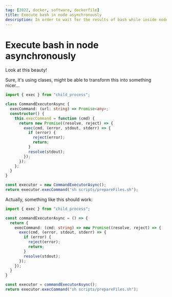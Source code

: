 ```yaml
---
tag: [2022, docker, software, dockerfile]
title: Execute bash in node asynchronously
description: In order to wait for the results of bash while inside node
---
```


# Execute bash in node asynchronously

Look at this beauty!

Sure, it's using clases, might be able to transform this into something nicer...

```typescript
import { exec } from "child_process";

class CommandExecutorAsync {
  execCommand: (url: string) => Promise<any>;
  constructor() {
    this.execCommand = function (cmd) {
      return new Promise((resolve, reject) => {
        exec(cmd, (error, stdout, stderr) => {
          if (error) {
            reject(error);
            return;
          }
          resolve(stdout);
        });
      });
    };
  }
}

const executor = new CommandExecutorAsync();
return executor.execCommand("sh scripts/prepareFiles.sh");
```

Actually, something like this should work:

```typescript
import { exec } from "child_process";

const commandExecutorAsync = () => {
  return {
    execCommand: (cmd: string) => new Promise((resolve, reject) => {
      exec(cmd, (error, stdout, stderr) => {
        if (error) {
          reject(error);
          return;
        }
        resolve(stdout);
      });
    });
  }
}

const executor = commandExecutorAsync();
return executor.execCommand("sh scripts/prepareFiles.sh");
```
